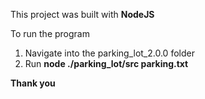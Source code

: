This project was built with **NodeJS**

To run the program

1. Navigate into the parking\_lot\_2.0.0 folder
2. Run **node ./parking\_lot/src parking.txt**

**Thank you**